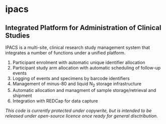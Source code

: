 # ipacs
## Integrated Platform for Administration of Clinical Studies

IPACS is a multi-site, clinical research study management system that integrates a number of functions under a unified platform.

1. Participant enrolment with automatic unique identifier allocation
2. Participant study arm allocation with automatic scheduling of follow-up events
3. Logging of events and specimens by barcode identifiers
4. Management of minus-80 and liquid N<sub>2</sub> storage infrastructure
5. Automatic allocation and managment of sample storage/retrieval and shipment
6. Integration with REDCap for data capture

*This code is currently protected under copywrite, but is intended to be released under open-source licence once ready for general disctribution.*
